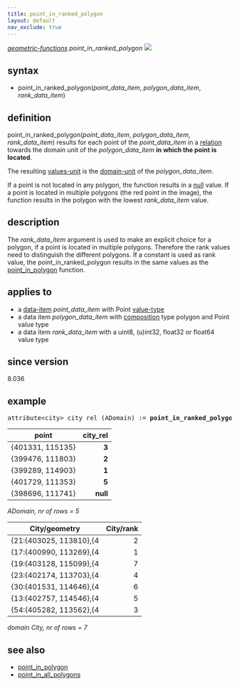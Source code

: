 ```yaml
---
title: point_in_ranked_polygon
layout: default
nav_exclude: true
---
```

*[geometric-functions](geometric-functions) point_in_ranked_polygon*
![](../assets/img/GUI/point_in_all_ranked_polygon_function.png)

## syntax

-   point_in_ranked_polygon(*point_data_item*, *polygon_data_item*, *rank_data_item*)

## definition

point_in_ranked_polygon(*point_data_item*, *polygon_data_item*, *rank_data_item*) results for each point of the *point_data_item* in a
[relation](relation) towards the domain unit of the *polygon_data_item* **in which the point is located**.

The resulting [values-unit](values-unit) is the [domain-unit](domain-unit) of the *polygon_data_item*.

If a point is not located in any polygon, the function results in a [null](null) value. If a point is located in multiple polygons (the red point in the image), the function results in the polygon with the lowest *rank_data_item* value.

## description

The *rank_data_item* argument is used to make an explicit choice for a polygon, if a point is located in multiple polygons. Therefore the rank values need to distinguish the different polygons. If a constant is used as rank value, the point_in_ranked_polygon results in the same values as the [point_in_polygon](point_in_polygon) function.

## applies to

- a [data-item](data-item) *point_data_item* with Point [value-type](value-type)
- a data item *polygon_data_item* with [composition](composition) type polygon and Point value type
- a data item *rank_data_item* with a uint8, (u)int32, float32 or float64 value type

## since version

8.036

## example

<pre>
attribute&lt;city&gt; city_rel (ADomain) := <B>point_in_ranked_polygon(</B>Adomain/point, city/geometry, city/rank<B>)</B>;
</pre>

| point            |**city_rel** |
|------------------|------------:|
| {401331, 115135} | **3**       |
| {399476, 111803} | **2**       |
| {399289, 114903} | **1**       |
| {401729, 111353} | **5**       |
| {398696, 111741} | **null**    |

*ADomain, nr of rows = 5*

| City/geometry          | City/rank |
|------------------------|----------:|
| {21:{403025, 113810},{4| 2         |
| {17:{400990, 113269},{4| 1         |
| {19:{403128, 115099},{4| 7         |
| {23:{402174, 113703},{4| 4         |
| {30:{401531, 114646},{4| 6         |
| {13:{402757, 114546},{4| 5         |
| {54:(405282, 113562},{4| 3         |

*domain City, nr of rows = 7*

## see also

- [point_in_polygon](point_in_polygon)
- [point_in_all_polygons](point_in_all_polygons)